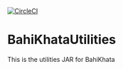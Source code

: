 [![CircleCI](https://circleci.com/gh/techpert/BahiKhataUtilities.svg?style=svg)](https://circleci.com/gh/techpert/BahiKhataUtilities)
# BahiKhataUtilities
This is the utilities JAR for BahiKhata

